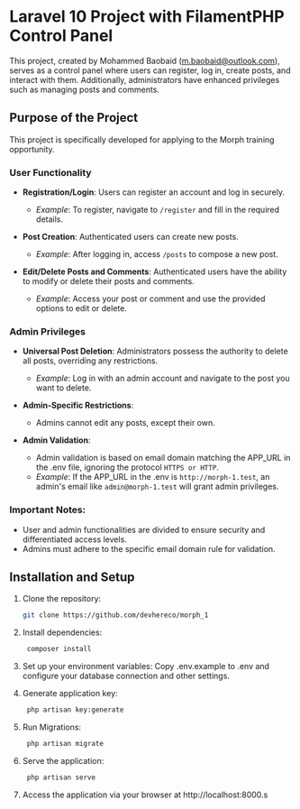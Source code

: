 # Laravel 10 Project with FilamentPHP Control Panel

This project, created by Mohammed Baobaid (m.baobaid@outlook.com), serves as a control panel where users can register, log in, create posts, and interact with them. Additionally, administrators have enhanced privileges such as managing posts and comments.

## Purpose of the Project

This project is specifically developed for applying to the Morph training opportunity.

### User Functionality

- **Registration/Login**: Users can register an account and log in securely.
    - *Example*: To register, navigate to `/register` and fill in the required details.

- **Post Creation**: Authenticated users can create new posts.
    - *Example*: After logging in, access `/posts` to compose a new post.

- **Edit/Delete Posts and Comments**: Authenticated users have the ability to modify or delete their posts and comments.
    - *Example*: Access your post or comment and use the provided options to edit or delete.

### Admin Privileges

- **Universal Post Deletion**: Administrators possess the authority to delete all posts, overriding any restrictions.
    - *Example*: Log in with an admin account and navigate to the post you want to delete.

- **Admin-Specific Restrictions**:
    - Admins cannot edit any posts, except their own.

- **Admin Validation**:
    - Admin validation is based on email domain matching the APP_URL in the .env file, ignoring the protocol `HTTPS or HTTP`.
    - *Example*: If the APP_URL in the .env is `http://morph-1.test`, an admin's email like `admin@morph-1.test` will grant admin privileges.

### Important Notes:

- User and admin functionalities are divided to ensure security and differentiated access levels.
- Admins must adhere to the specific email domain rule for validation.

## Installation and Setup

1. Clone the repository:
   ```bash
   git clone https://github.com/devhereco/morph_1
   ```

2. Install dependencies:
   ```bash
    composer install
   ```
   
3. Set up your environment variables:
   Copy .env.example to .env and configure your database connection and other settings.
4. Generate application key:
   ```bash
    php artisan key:generate
   ```
5. Run Migrations:
   ```bash
    php artisan migrate
   ```
6. Serve the application:
   ```bash
    php artisan serve
   ```
7. Access the application via your browser at http://localhost:8000.s




